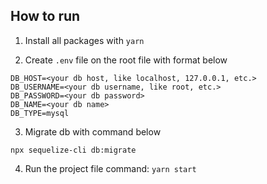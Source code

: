 ## How to run

1. Install all packages with `yarn`

2. Create `.env` file on the root file with format below

```
DB_HOST=<your db host, like localhost, 127.0.0.1, etc.>
DB_USERNAME=<your db username, like root, etc.>
DB_PASSWORD=<your db password>
DB_NAME=<your db name>
DB_TYPE=mysql
```

3. Migrate db with command below

`npx sequelize-cli db:migrate`

4. Run the project file command: `yarn start`
